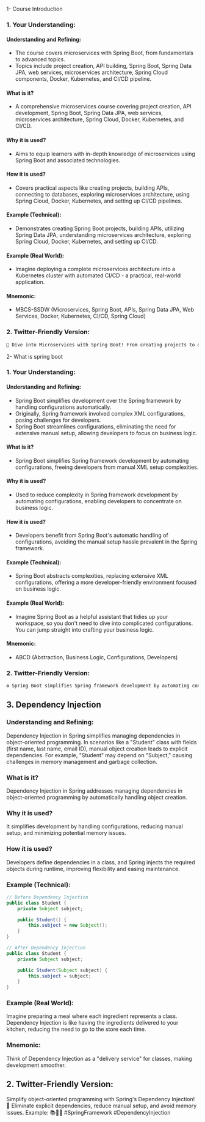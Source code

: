 1- Course Introduction


### 1. **Your Understanding:**

#### Understanding and Refining:
- The course covers microservices with Spring Boot, from fundamentals to advanced topics.
- Topics include project creation, API building, Spring Boot, Spring Data JPA, web services, microservices architecture, Spring Cloud components, Docker, Kubernetes, and CI/CD pipeline.

#### What is it?
- A comprehensive microservices course covering project creation, API development, Spring Boot, Spring Data JPA, web services, microservices architecture, Spring Cloud, Docker, Kubernetes, and CI/CD.

#### Why it is used?
- Aims to equip learners with in-depth knowledge of microservices using Spring Boot and associated technologies.

#### How it is used?
- Covers practical aspects like creating projects, building APIs, connecting to databases, exploring microservices architecture, using Spring Cloud, Docker, Kubernetes, and setting up CI/CD pipelines.

#### Example (Technical):
- Demonstrates creating Spring Boot projects, building APIs, utilizing Spring Data JPA, understanding microservices architecture, exploring Spring Cloud, Docker, Kubernetes, and setting up CI/CD.

#### Example (Real World):
- Imagine deploying a complete microservices architecture into a Kubernetes cluster with automated CI/CD - a practical, real-world application.

#### Mnemonic:
- MBCS-SSDW (Microservices, Spring Boot, APIs, Spring Data JPA, Web Services, Docker, Kubernetes, CI/CD, Spring Cloud)
  
### 2. **Twitter-Friendly Version:**
```markdown
🚀 Dive into Microservices with Spring Boot! From creating projects to deploying on Kubernetes with CI/CD automation. 🌐 Explore Spring Boot, APIs, Spring Data JPA, Docker, Kubernetes, and more. A real-world, hands-on journey! #Microservices #SpringBoot #TechEd
```





2- What is spring boot

### 1. **Your Understanding:**

#### Understanding and Refining:
- Spring Boot simplifies development over the Spring framework by handling configurations automatically.
- Originally, Spring framework involved complex XML configurations, posing challenges for developers.
- Spring Boot streamlines configurations, eliminating the need for extensive manual setup, allowing developers to focus on business logic.

#### What is it?
- Spring Boot simplifies Spring framework development by automating configurations, freeing developers from manual XML setup complexities.

#### Why it is used?
- Used to reduce complexity in Spring framework development by automating configurations, enabling developers to concentrate on business logic.

#### How it is used?
- Developers benefit from Spring Boot's automatic handling of configurations, avoiding the manual setup hassle prevalent in the Spring framework.

#### Example (Technical):
- Spring Boot abstracts complexities, replacing extensive XML configurations, offering a more developer-friendly environment focused on business logic.

#### Example (Real World):
- Imagine Spring Boot as a helpful assistant that tidies up your workspace, so you don't need to dive into complicated configurations. You can jump straight into crafting your business logic.

#### Mnemonic:
- ABCD (Abstraction, Business Logic, Configurations, Developers)

### 2. **Twitter-Friendly Version:**
```markdown
⚙️ Spring Boot simplifies Spring framework development by automating configurations. Forget XML complexities and jump into crafting your business logic. 🚀 #SpringBoot #DevLife
```





## 3. Dependency Injection 

### Understanding and Refining:
Dependency Injection in Spring simplifies managing dependencies in object-oriented programming. In scenarios like a "Student" class with fields (first name, last name, email ID), manual object creation leads to explicit dependencies. For example, "Student" may depend on "Subject," causing challenges in memory management and garbage collection.

### What is it?
Dependency Injection in Spring addresses managing dependencies in object-oriented programming by automatically handling object creation.

### Why it is used?
It simplifies development by handling configurations, reducing manual setup, and minimizing potential memory issues.

### How it is used?
Developers define dependencies in a class, and Spring injects the required objects during runtime, improving flexibility and easing maintenance.

### Example (Technical):
```java
// Before Dependency Injection
public class Student {
    private Subject subject;

    public Student() {
        this.subject = new Subject();
    }
}

// After Dependency Injection
public class Student {
    private Subject subject;

    public Student(Subject subject) {
        this.subject = subject;
    }
}
```

### Example (Real World):
Imagine preparing a meal where each ingredient represents a class. Dependency Injection is like having the ingredients delivered to your kitchen, reducing the need to go to the store each time.

### Mnemonic:
Think of Dependency Injection as a "delivery service" for classes, making development smoother.

## 2. Twitter-Friendly Version:

Simplify object-oriented programming with Spring's Dependency Injection! 🚀 Eliminate explicit dependencies, reduce manual setup, and avoid memory issues. Example: 📚👩‍🎓 #SpringFramework #DependencyInjection